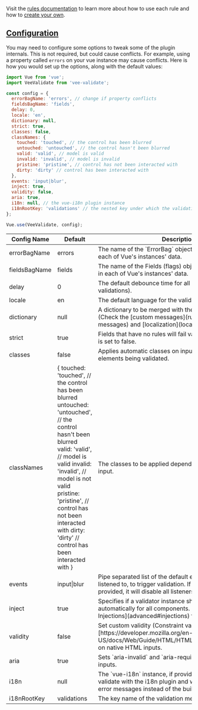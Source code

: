 Visit the [rules documentation](rules.html#available-rules) to learn more about how to use each rule and how to [create your own](rules.html#custom-rules).

## [Configuration](#configuration)

You may need to configure some options to tweak some of the plugin internals. This is not required, but could cause conflicts. For example, using a property called `errors` on your vue instance may cause conflicts. Here is how you would set up the options, along with the default values:

```js
import Vue from 'vue';
import VeeValidate from 'vee-validate';

const config = {
  errorBagName: 'errors', // change if property conflicts
  fieldsBagName: 'fields',
  delay: 0,
  locale: 'en',
  dictionary: null,
  strict: true,
  classes: false,
  classNames: {
    touched: 'touched', // the control has been blurred
    untouched: 'untouched', // the control hasn't been blurred
    valid: 'valid', // model is valid
    invalid: 'invalid', // model is invalid
    pristine: 'pristine', // control has not been interacted with
    dirty: 'dirty' // control has been interacted with
  },
  events: 'input|blur',
  inject: true,
  validity: false,
  aria: true,
  i18n: null, // the vue-i18n plugin instance
  i18nRootKey: 'validations' // the nested key under which the validation messsages will be located
};

Vue.use(VeeValidate, config);
```

<table class="table">
    <thead>
        <tr>
            <th>Config Name</th>
            <th>Default</th>
            <th>Description</th>
        </tr>
    </thead>
    <tbody>
        <tr>
            <td class="is-method-name">errorBagName</td>
            <td>errors</td>
            <td>The name of the `ErrorBag` object that will be injected in each of Vue's instances' data.</td>
        </tr>
        <tr>
            <td class="is-method-name">fieldsBagName</td>
            <td>fields</td>            
            <td>The name of the Fields (flags) object that will be injected in each of Vue's instances' data.</td>
        </tr>
        <tr>
            <td class="is-method-name">delay</td>
            <td>0</td>
            <td>The default debounce time for all inputs (only affects validations).</td>
        </tr>
        <tr>
            <td class="is-method-name">locale</td>
            <td>en</td>
            <td>The default language for the validation messages.</td>
        </tr>
        <tr>
            <td class="is-method-name">dictionary</td>
            <td>null</td>
            <td>  
              A dictionary to be merged with the validators dictionary. (Check the [custom messages](rules.html#custom-messages) and [localization](localization.html) sections.)
            </td>
        </tr>
        <tr>
            <td class="is-method-name">strict</td>
            <td>true</td>
            <td>Fields that have no rules will fail validation unless `strict` is set to false.</td>
        </tr>
        <tr>
            <td class="is-method-name">classes</td>
            <td>false</td>
            <td>Applies automatic classes on inputs or components root elements being validated.</td>
        </tr>
        <tr>
            <td class="is-method-name">classNames</td>
            <td>
              <code-block>
                  {
                    touched: 'touched', // the control has been blurred
                    untouched: 'untouched', // the control hasn't been blurred
                    valid: 'valid', // model is valid
                    invalid: 'invalid', // model is not valid
                    pristine: 'pristine', // control has not been interacted with
                    dirty: 'dirty' // control has been interacted with
                  }
              </code-block>
            </td>
            <td>The classes to be applied depending on the state of the input.</td>
        </tr>
        <tr>
            <td class="is-method-name">events</td>
            <td>input|blur</td>
            <td>Pipe separated list of the default event names that will be listened to, to trigger validation. If an empty string is provided, it will disable all listeners.</td>
        </tr>
        <tr>
            <td class="is-method-name">inject</td>
            <td>true</td>
            <td>
              Specifies if a validator instance should be injected automatically for all components. (See [Component Injections](advanced#injections) for more information.)
            </td>
        </tr>
        <tr>
            <td class="is-method-name">validity</td>
            <td>false</td>
            <td>
                Set custom validity (Constraint validation)[https://developer.mozilla.org/en-US/docs/Web/Guide/HTML/HTML5/Constraint_validation] on native HTML inputs.
            </td>
        </tr>
        <tr>
            <td class="is-method-name">aria</td>
            <td>true</td>
            <td>
                Sets `aria-invalid` and `aria-required` on native HTML inputs.
            </td>
        </tr>
        <tr>
            <td class="is-method-name">i18n</td>
            <td>null</td>
            <td>
                The `vue-i18n` instance, if provided will integrate vee-validate with the i18n plugin and will use it to produce the error messages instead of the built in dictionary.
            </td>
        </tr>
        <tr>
            <td class="is-method-name">i18nRootKey</td>
            <td>validations</td>
            <td>
                The key name of the validation messages for each locale.
            </td>
        </tr>
    </tbody>
</table>
